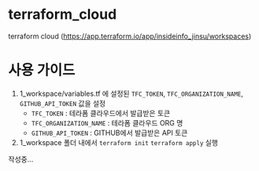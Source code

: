 # terraform_cloud
terraform cloud (https://app.terraform.io/app/insideinfo_jinsu/workspaces)

# 사용 가이드
1. 1_workspace/variables.tf 에 설정된 `TFC_TOKEN`, `TFC_ORGANIZATION_NAME`, `GITHUB_API_TOKEN` 값을 설정
    - `TFC_TOKEN` : 테라폼 클라우드에서 발급받은 토큰
    - `TFC_ORGANIZATION_NAME` : 테라폼 클라우드 ORG 명
    - `GITHUB_API_TOKEN` : GITHUB에서 발급받은 API 토큰
2. 1_workspace 폴더 내에서 `terraform init` `terraform apply` 실행

작성중...